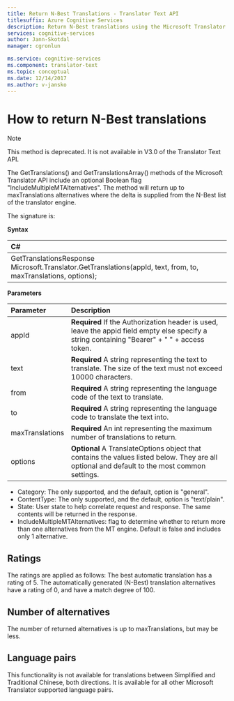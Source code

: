 ```yaml
---
title: Return N-Best Translations - Translator Text API
titlesuffix: Azure Cognitive Services
description: Return N-Best translations using the Microsoft Translator Text API.
services: cognitive-services
author: Jann-Skotdal
manager: cgronlun

ms.service: cognitive-services
ms.component: translator-text
ms.topic: conceptual
ms.date: 12/14/2017
ms.author: v-jansko
---
```

# How to return N-Best translations

> [!NOTE]
> This method is deprecated. It is not available in V3.0 of the Translator Text API.

The GetTranslations() and GetTranslationsArray() methods of the Microsoft Translator API include an optional Boolean flag "IncludeMultipleMTAlternatives".
The method will return up to maxTranslations alternatives where the delta is supplied from the N-Best list of the translator engine.

The signature is:

**Syntax**

| C# |
|:---|
| GetTranslationsResponse Microsoft.Translator.GetTranslations(appId, text, from, to, maxTranslations, options); |

**Parameters**

| Parameter	| Description |
|:---|:---|
| appId | **Required** If the Authorization header is used, leave the appid field empty else specify a string containing "Bearer" + " " + access token.|
| text | **Required** A string representing the text to translate. The size of the text must not exceed 10000 characters.|
| from | **Required** A string representing the language code of the text to translate. |
| to | **Required** A string representing the language code to translate the text into. |
| maxTranslations | **Required** An int representing the maximum number of translations to return. |
| options | **Optional** A TranslateOptions object that contains the values listed below. They are all optional and default to the most common settings.

* Category: The only supported, and the default, option is "general".
* ContentType: The only supported, and the default, option is "text/plain".
* State: User state to help correlate request and response. The same contents will be returned in the response.
* IncludeMultipleMTAlternatives: flag to determine whether to return more than one alternatives from the MT engine. Default is false and includes only 1 alternative.

## Ratings
The ratings are applied as follows:
The best automatic translation has a rating of 5.
The automatically generated (N-Best) translation alternatives have a rating of 0, and have a match degree of 100.

## Number of alternatives
The number of returned alternatives is up to maxTranslations, but may be less.

## Language pairs
This functionality is not available for translations between Simplified and Traditional Chinese, both directions. It is available for all other Microsoft Translator supported language pairs.
